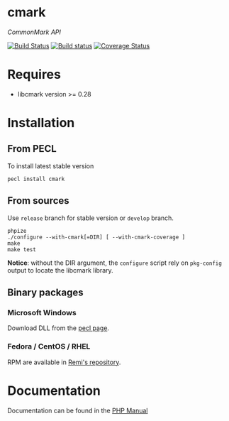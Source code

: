 cmark
=====
*CommonMark API*

[![Build Status](https://travis-ci.org/krakjoe/cmark.svg?branch=develop)](https://travis-ci.org/krakjoe/cmark)
[![Build status](https://ci.appveyor.com/api/projects/status/sv9fcm89cxss38cw/branch/develop?svg=true)](https://ci.appveyor.com/project/krakjoe/cmark/branch/develop)
[![Coverage Status](https://coveralls.io/repos/github/krakjoe/cmark/badge.svg)](https://coveralls.io/github/krakjoe/cmark)

Requires
========

  * libcmark version >= 0.28

Installation
============

## From PECL

To install latest stable version

```
pecl install cmark
```

## From sources

Use `release` branch for stable version or `develop` branch.

```
phpize
./configure --with-cmark[=DIR] [ --with-cmark-coverage ]
make
make test

```

**Notice**: without the DIR argument, the `configure` script rely on `pkg-config` output  to locate the libcmark library.

## Binary packages

### Microsoft Windows

Download DLL from the [pecl page](https://pecl.php.net/package/cmark).

### Fedora / CentOS / RHEL

RPM are available in [Remi's repository](https://rpms.remirepo.net/).


Documentation
=============

Documentation can be found in the [PHP Manual](http://docs.php.net/cmark)
